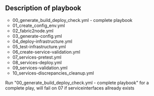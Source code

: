 <!DOCTYPE html>
<html>
<body>

<h2>Description of playbook</h2>

<ol style="list-style-type:circle">
  <li>00_generate_build_deploy_check.yml - complete playbook </li>
  <li>01_create_config_env.yml</li>
  <li>02_fabric2node.yml</li>
  <li>03_generate-config.yml</li>
  <li>04_deploy-infrastructure.yml</li>
  <li>05_test-infrastructure.yml</li>
  <li>06_create-service-validation.yml</li>
  <li>07_services-pretest.yml</li>
  <li>08_services-deploy.yml</li>
  <li>09_services-validation.yml</li>
  <li>10_services-discrepancies_cleanup.yml</li>
  
</ol> 

Run "00_generate_build_deploy_check.yml - complete playbook" for a complete play, will fail on 07 if serviceinterfaces allready exists

</body>
</html>